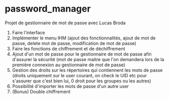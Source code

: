 # password_manager
Projet de gestionnaire de mot de passe avec Lucas Broda

1. Faire l'interface
2. Implémenter le menu IHM (ajout des fonctionnalités, ajout de mot de passe, delete mot de passe, modification de mot de passe)
3. Faire les fonctions de chiffrement et de déchiffrement
4. Ajout d'un mot de passe pour le gestionnaire de mot de passe afin d'assurer la sécurité (mot de passe maitre que l'on demandera lors de la première connexion au gestionnaire de mot de passe)
5. Gestion des droits sur les répertoires qui contiennent les mots de passe (droits uniquement sur le user courant, on check le UID etc pour s'assurer que c'est bien lui, 0 droit pour les groupes ou les autres)
6. Possibilité d'importer les mots de passe d'un autre user
7. (Bonus) Double chiffrement
